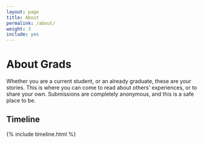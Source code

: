 ```yaml
---
layout: page
title: About
permalink: /about/
weight: 3
include: yes
---
```


# **About Grads**

Whether you are a current student, or an already graduate, these are your stories.
This is where you can come to read about others' experiences, or to share your own.
Submissions are completely anonymous, and this is a safe place to be.

## Timeline

<div class="row">
{% include timeline.html %}
</div>
